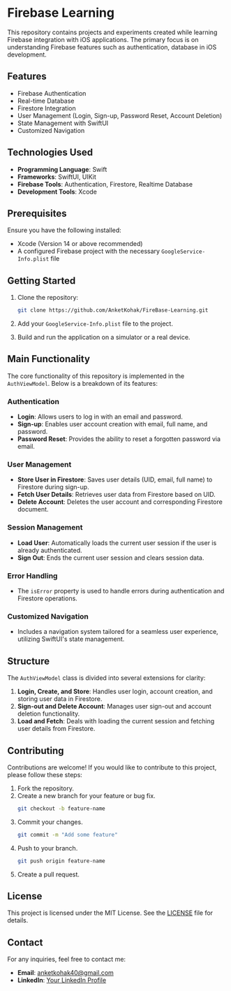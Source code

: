 # Firebase Learning
This repository contains projects and experiments created while learning Firebase integration with iOS applications. The primary focus is on understanding Firebase features such as authentication, database in iOS development.

## Features
- Firebase Authentication
- Real-time Database
- Firestore Integration
- User Management (Login, Sign-up, Password Reset, Account Deletion)
- State Management with SwiftUI
- Customized Navigation

## Technologies Used
- **Programming Language**: Swift
- **Frameworks**: SwiftUI, UIKit
- **Firebase Tools**: Authentication, Firestore, Realtime Database
- **Development Tools**: Xcode

## Prerequisites
Ensure you have the following installed:
- Xcode (Version 14 or above recommended)
- A configured Firebase project with the necessary `GoogleService-Info.plist` file

## Getting Started
1. Clone the repository:
   ```bash
   git clone https://github.com/AnketKohak/FireBase-Learning.git
   ```

2. Add your `GoogleService-Info.plist` file to the project.
3. Build and run the application on a simulator or a real device.

## Main Functionality
The core functionality of this repository is implemented in the `AuthViewModel`. Below is a breakdown of its features:

### Authentication
- **Login**: Allows users to log in with an email and password.
- **Sign-up**: Enables user account creation with email, full name, and password.
- **Password Reset**: Provides the ability to reset a forgotten password via email.

### User Management
- **Store User in Firestore**: Saves user details (UID, email, full name) to Firestore during sign-up.
- **Fetch User Details**: Retrieves user data from Firestore based on UID.
- **Delete Account**: Deletes the user account and corresponding Firestore document.

### Session Management
- **Load User**: Automatically loads the current user session if the user is already authenticated.
- **Sign Out**: Ends the current user session and clears session data.

### Error Handling
- The `isError` property is used to handle errors during authentication and Firestore operations.

### Customized Navigation
- Includes a navigation system tailored for a seamless user experience, utilizing SwiftUI's state management.

## Structure
The `AuthViewModel` class is divided into several extensions for clarity:
1. **Login, Create, and Store**: Handles user login, account creation, and storing user data in Firestore.
2. **Sign-out and Delete Account**: Manages user sign-out and account deletion functionality.
3. **Load and Fetch**: Deals with loading the current session and fetching user details from Firestore.

## Contributing
Contributions are welcome! If you would like to contribute to this project, please follow these steps:
1. Fork the repository.
2. Create a new branch for your feature or bug fix.
   ```bash
   git checkout -b feature-name
   ```
3. Commit your changes.
   ```bash
   git commit -m "Add some feature"
   ```
4. Push to your branch.
   ```bash
   git push origin feature-name
   ```
5. Create a pull request.

## License
This project is licensed under the MIT License. See the [LICENSE](LICENSE) file for details.

## Contact
For any inquiries, feel free to contact me:
- **Email**: anketkohak40@gmail.com
- **LinkedIn**: [Your LinkedIn Profile](#)
